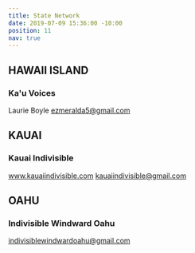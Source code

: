 ```yaml
---
title: State Network
date: 2019-07-09 15:36:00 -10:00
position: 11
nav: true
---
```


## **HAWAII ISLAND**

### **Ka'u Voices**

Laurie Boyle
ezmeralda5@gmail.com

## KAUAI

### **Kauai Indivisible**

www.kauaiindivisible.com
kauaiindivisible@gmail.com

## **OAHU**

### **Indivisible Windward Oahu**

indivisiblewindwardoahu@gmail.com